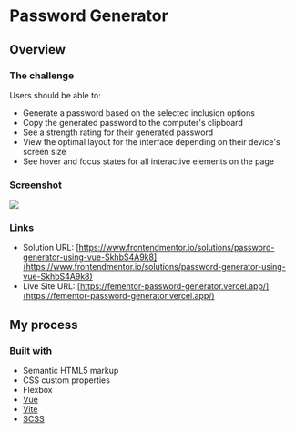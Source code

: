 # Password Generator

## Overview

### The challenge

Users should be able to:

- Generate a password based on the selected inclusion options
- Copy the generated password to the computer's clipboard
- See a strength rating for their generated password
- View the optimal layout for the interface depending on their device's screen size
- See hover and focus states for all interactive elements on the page

### Screenshot

![](./screenshot.jpg)

### Links

- Solution URL: [https://www.frontendmentor.io/solutions/password-generator-using-vue-SkhbS4A9k8](https://www.frontendmentor.io/solutions/password-generator-using-vue-SkhbS4A9k8)
- Live Site URL: [https://fementor-password-generator.vercel.app/](https://fementor-password-generator.vercel.app/)

## My process

### Built with

- Semantic HTML5 markup
- CSS custom properties
- Flexbox
- [Vue](https://vuejs.org/)
- [Vite](https://vitejs.dev/)
- [SCSS](https://sass-lang.com/)
